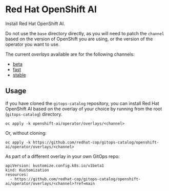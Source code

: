 # Red Hat OpenShift AI

Install Red Hat OpenShift AI.

Do not use the `base` directory directly, as you will need to patch the `channel` based on the version of OpenShift you are using, or the version of the operator you want to use.

The current *overlays* available are for the following channels:

* [beta](operator/overlays/beta)
* [fast](operator/overlays/beta)
* [stable](operator/overlays/stable)


## Usage

If you have cloned the `gitops-catalog` repository, you can install Red Hat OpenShift AI based on the overlay of your choice by running from the root (`gitops-catalog`) directory.

```
oc apply -k openshift-ai/operator/overlays/<channel>
```

Or, without cloning:

```
oc apply -k https://github.com/redhat-cop/gitops-catalog/openshift-ai/operator/overlays/<channel>
```

As part of a different overlay in your own GitOps repo:

```
apiVersion: kustomize.config.k8s.io/v1beta1
kind: Kustomization
resources:
  - https://github.com/redhat-cop/gitops-catalog/openshift-ai/operator/overlays/<channel>?ref=main
```
